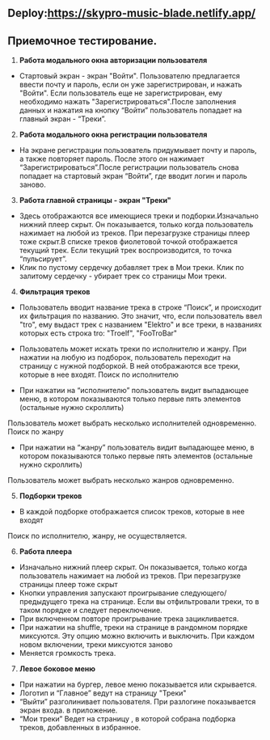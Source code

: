 ## Deploy:https://skypro-music-blade.netlify.app/
## Приемочное тестирование.

1. **Работа модального окна авторизации пользователя**

- Стартовый экран - экран "Войти".
  Пользователю предлагается ввести почту и пароль, если он уже зарегистрирован, и нажать "Войти". Если пользователь еще не зарегистрирован, ему необходимо нажать "Зарегистрироваться".После заполнения данных
  и нажатия на кнопку “Войти” пользователь попадает на главный экран - “Треки”.

2.  **Работа модального окна регистрации пользователя**

- На экране регистрации пользователь придумывает почту
  и пароль, а также повторяет пароль. После этого он нажимает “Зарегистрироваться”.После регистрации пользователь снова попадает на стартовый экран “Войти”, где вводит логин
  и пароль заново.

3.  **Работа главной страницы - экран "Треки"**

- Здесь отображаются все имеющиеся треки и подборки.Изначально нижний плеер скрыт. Он показывается, только когда пользователь нажимает на любой из треков. При перезагрузке страницы плеер тоже скрыт.В списке треков фиолетовой точкой отображается текущий трек.
  Если текущий трек воспроизводится, то точка “пульсирует”.
- Клик по пустому сердечку добавляет трек в Мои треки.
  Клик по залитому сердечку - убирает трек со страницы Мои треки.

4.  **Фильтрация треков**

- Пользователь вводит название трека в строке “Поиск”, и происходит их фильтрация по названию. Это значит, что, если пользователь ввел "tro", ему выдаст трек с названием "Elektro" и все треки, в названиях которых есть строка tro: "Troelf", "FooTroBar"
- Пользователь может искать треки по исполнителю и жанру.
  При нажатии на любую из подборок, пользователь переходит на страницу с нужной подборкой.
  В ней отображаются все треки, которые в нее входят.
  Поиск по исполнителю

- При нажатии на “исполнителю” пользователь видит выпадающее меню, в котором показываются только первые пять элементов (остальные нужно скроллить)

Пользователь может выбрать несколько исполнителей одновременно.
Поиск по жанру

- При нажатии на “жанру” пользователь видит выпадающее меню, в котором показываются только первые пять элементов (остальные нужно скроллить)

Пользователь может выбрать несколько жанров одновременно.

5.  **Подборки треков**

- В каждой подборке отображается список треков, которые в нее входят

Поиск по исполнителю, жанру,
не осуществляется.

6.  **Работа плеера**

- Изначально нижний плеер скрыт. Он показывается, только когда пользователь нажимает на любой из треков. При перезагрузке страницы плеер тоже скрыт
- Кнопки управления запускают проигрывание следующего/предыдущего трека на странице. Если вы отфильтровали треки, то в таком порядке и следует переключение.
- При включенном повторе проигрывание трека зацикливается.
- При нажатии на shuffle, треки на странице в рандомном порядке миксуются. Эту опцию можно включить и выключить. При каждом новом включении, треки миксуются заново
- Меняется громкость трека.

7.  **Левое боковое меню**

- При нажатии на бургер, левое меню показывается или скрывается.
- Логотип и “Главное” ведут
  на страницу "Треки"
- “Выйти” разголинивает пользователя. При разлогине показывается экран входа.
  в приложение.
- “Мои треки” Ведет на страницу ,
  в которой собрана подборка треков, добавленных в избранное.
